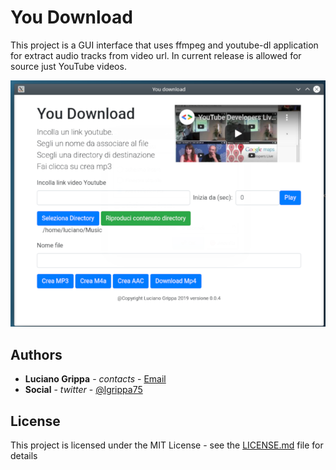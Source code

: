 # You Download

<p>
   This project is a GUI interface that uses ffmpeg and youtube-dl application for extract audio tracks from video url.
   In current release is allowed for source just YouTube videos.
</p>

![program interface](docs/you-download.png)


## Authors

* **Luciano Grippa** - *contacts* - [Email](mailto:grippa.luciano@gmail.com)
* **Social** - *twitter* - [@lgrippa75](https://twitter.com/lgrippa75)

## License

This project is licensed under the MIT License - see the [LICENSE.md](LICENSE.md) file for details